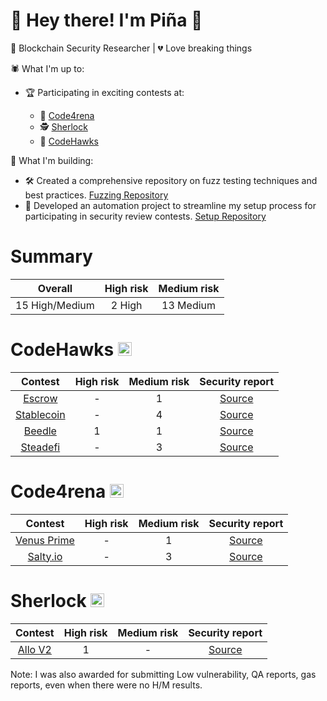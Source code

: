 # 👋 Hey there! I'm Piña 🍍

🔐 Blockchain Security Researcher | 💔 Love breaking things 

🕷️ What I'm up to:
- 🏆 Participating in exciting contests at:
  
  - 🐺 [Code4rena](https://code4rena.com)
  - 🕵️ [Sherlock](https://audits.sherlock.xyz/contests)
  - 🦅 [CodeHawks](https://www.codehawks.com)

🚀 What I'm building:

- 🛠 Created a comprehensive repository on fuzz testing techniques and best practices. [Fuzzing Repository](https://github.com/pinalikefruit/fuzzing.git)
- 🤖 Developed an automation project to streamline my setup process for participating in security review contests. [Setup Repository](https://github.com/pinalikefruit/setup-security-review)

# Summary

| Overall | High risk |  Medium risk |
|:--:|:--:|:--:|
| 15 High/Medium | 2 High | 13 Medium |

# CodeHawks <img src="https://res.cloudinary.com/droqoz7lg/image/upload/v1689080263/snhkgvtsidryjdtx0pce.png" width=22 height=22>

| Contest | High risk | Medium risk | Security report | 
|:--:|:--:|:--:|:--:|
| [Escrow](https://www.codehawks.com/contests/cljyfxlc40003jq082s0wemya) | - | 1 | [Source](https://github.com/pinalikefruit/Portfolio/blob/main/CodeHawks/Escrow-Report.md) | 
| [Stablecoin](https://www.codehawks.com/contests/cljx3b9390009liqwuedkn0m0) | - | 4 | [Source](https://github.com/pinalikefruit/Portfolio/blob/main/CodeHawks/Stablecoin-Report.md) | 
| [Beedle](https://www.codehawks.com/contests/clkbo1fa20009jr08nyyf9wbx) | 1 | 1 | [Source](https://github.com/pinalikefruit/Portfolio/blob/main/CodeHawks/Beedle-Report.md) | 
| [Steadefi](https://www.codehawks.com/contests/clo38mm260001la08daw5cbuf) | - | 3 | [Source](https://github.com/pinalikefruit/Portfolio/blob/main/CodeHawks/Steadefi-Report.md) |

# Code4rena <img src="https://code4rena.com/_next/image?url=%2Flogos%2Fapple-touch-icon.png&w=128&q=75" width=22 height=22>

| Contest | High risk | Medium risk | Security report | 
|:--:|:--:|:--:|:--:|
| [Venus Prime](https://code4rena.com/contests/2023-09-venus-prime#top) | - | 1 | [Source](https://github.com/pinalikefruit/Portfolio/blob/main/Code4rena/Venus-Report.md) |
| [Salty.io](https://github.com/code-423n4/2024-01-salty) | - | 3 | [Source](https://github.com/pinalikefruit/Portfolio/blob/main/Code4rena/Salty-Report.md) |


# Sherlock  <img src="https://audits.sherlock.xyz/_next/static/media/sherlock_logo.bf519c9e.svg" width=22 height=22>

| Contest | High risk | Medium risk | Security report | 
|:--:|:--:|:--:|:--:|
| [Allo V2](https://audits.sherlock.xyz/contests/109) | 1 | - | [Source](https://github.com/pinalikefruit/Portfolio/blob/main/Sherlock/Allo-V2-Report.md) | 





Note: I was also awarded for submitting Low vulnerability, QA reports, gas reports, even when there were no H/M results.